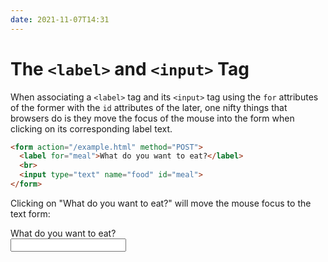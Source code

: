```yaml
---
date: 2021-11-07T14:31
---
```


# The `<label>` and `<input>` Tag

When associating a `<label>` tag and its `<input>` tag using the `for`
attributes of the former with the `id` attributes of the later, one nifty
things that browsers do is they move the focus of the mouse into the form
when clicking on its corresponding label text.

```html
<form action="/example.html" method="POST">
  <label for="meal">What do you want to eat?</label>
  <br>
  <input type="text" name="food" id="meal">
</form>
```

Clicking on "What do you want to eat?" will move the mouse focus to the
text form:

<form action="/example.html" method="POST">
  <label for="meal">What do you want to eat?</label>
  <br>
  <input type="text" name="food" id="meal">
</form>
